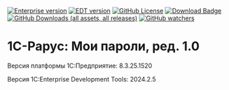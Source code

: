 [![Enterprise version](https://img.shields.io/badge/1С%3AПредприятие-8.3.25.1520-blue)](https://releases.1c.ru/version_files?nick=Platform83&ver=8.3.25.1520)
[![EDT version](https://img.shields.io/badge/EDT-2024.2.5-blue)](https://releases.1c.ru/version_files?nick=DevelopmentTools10&ver=2024.2.5)
[![GitHub License](https://img.shields.io/github/license/rarus/mypass)](https://github.com/rarus/mypass/blob/main/LICENSE)
[![Download Badge](https://img.shields.io/badge/download-mypass.cf-blue)](https://github.com/rarus/mypass/releases/latest/download/mypass.cf)
[![GitHub Downloads (all assets, all releases)](https://img.shields.io/github/downloads/rarus/mypass/total)](https://github.com/rarus/mypass/releases)
[![GitHub watchers](https://img.shields.io/github/watchers/rarus/mypass)](https://github.com/rarus/mypass)

# 1С-Рарус: Мои пароли, ред. 1.0

Версия платформы 1С:Предприятие: 8.3.25.1520

Версия 1C:Enterprise Development Tools: 2024.2.5
